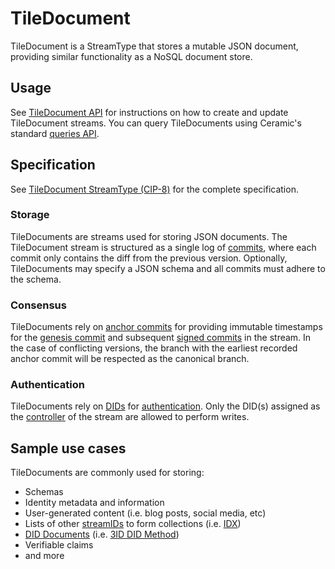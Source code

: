 # TileDocument

TileDocument is a StreamType that stores a mutable JSON document, providing similar functionality as a NoSQL document store.

## **Usage**

See [TileDocument API](./api.md) for instructions on how to create and update TileDocument streams. You can query TileDocuments using Ceramic's standard [queries API](../../build/queries.md).

## **Specification**

See [TileDocument StreamType (CIP-8)](https://github.com/ceramicnetwork/CIP/blob/main/CIPs/CIP-8/CIP-8.md) for the complete specification.

### Storage

TileDocuments are streams used for storing JSON documents. The TileDocument stream is structured as a single log of [commits](../../learn/glossary.md#commits), where each commit only contains the diff from the previous version. Optionally, TileDocuments may specify a JSON schema and all commits must adhere to the schema.

### Consensus

TileDocuments rely on [anchor commits](../../learn/glossary.md#anchor-commit) for providing immutable timestamps for the [genesis commit](../../learn/glossary.md#genesis-commit) and subsequent [signed commits](../../learn/glossary.md#signed-commit) in the stream. In the case of conflicting versions, the branch with the earliest recorded anchor commit will be respected as the canonical branch.

### Authentication

TileDocuments rely on [DIDs](../../learn/glossary.md#dids) for [authentication](../../learn/glossary.md#authentication). Only the DID(s) assigned as the [controller](../../learn/glossary.md#controllers) of the stream are allowed to perform writes. 

## **Sample use cases**

TileDocuments are commonly used for storing:

- Schemas
- Identity metadata and information
- User-generated content (i.e. blog posts, social media, etc)
- Lists of other [streamIDs](../../learn/glossary.md#streamid) to form collections (i.e. [IDX](../../tools/identity/idx.md))
- [DID Documents](../../learn/glossary.md#did-document) (i.e. [3ID DID Method](../../authentication/3id-did/method.md))
- Verifiable claims
- and more


</br>
</br>
</br>
